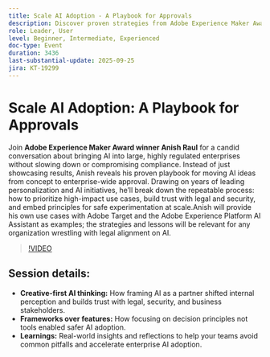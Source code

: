 ```yaml
---
title: Scale AI Adoption - A Playbook for Approvals
description: Discover proven strategies from Adobe Experience Maker Award winner Anish Raul on safely adopting AI in regulated enterprises without slowing innovation.
role: Leader, User
level: Beginner, Intermediate, Experienced
doc-type: Event
duration: 3436
last-substantial-update: 2025-09-25
jira: KT-19299
---
```


# Scale AI Adoption: A Playbook for Approvals

Join **Adobe Experience Maker Award winner Anish Raul** for a candid conversation about bringing AI into large, highly regulated enterprises without slowing down or compromising compliance. Instead of just showcasing results, Anish reveals his proven playbook for moving AI ideas from concept to enterprise-wide approval. Drawing on years of leading personalization and AI initiatives, he’ll break down the repeatable process: how to prioritize high-impact use cases, build trust with legal and security, and embed principles for safe experimentation at scale.Anish will provide his own use cases with Adobe Target and the Adobe Experience Platform AI Assistant as examples; the strategies and lessons will be relevant for any organization wrestling with legal alignment on AI. 

>[!VIDEO](https://video.tv.adobe.com/v/3475270/?learn=on&enablevpops)

## Session details:

 * **Creative-first AI thinking:** How framing AI as a partner shifted internal perception and builds trust with legal, security, and business stakeholders.
 * **Frameworks over features:** How focusing on decision principles not tools enabled safer AI adoption.  
 * **Learnings:** Real-world insights and reflections to help your teams avoid common pitfalls and accelerate enterprise AI adoption.

